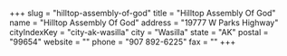 +++
slug = "hilltop-assembly-of-god"
title = "Hilltop Assembly Of God"
name = "Hilltop Assembly Of God"
address = "19777 W Parks Highway"
cityIndexKey = "city-ak-wasilla"
city = "Wasilla"
state = "AK"
postal = "99654"
website = ""
phone = "907 892-6225"
fax = ""
+++

